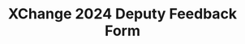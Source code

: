 ---
title: XChange 2024 Deputy Feedback Form
redirect_to: https://docs.google.com/forms/d/e/1FAIpQLSeoY3u2PhZ0_67K7iHo7mgIRhR_IM2-u2BY5Atg2rve8D0Bbg/viewform?usp=sf_link
redirect_from: 
  - /XC24DeputyFeedbackForm
  - /xc24deputyfeedbackform
---